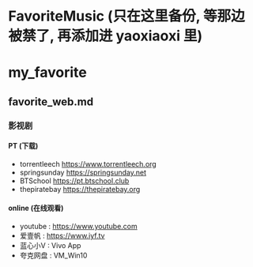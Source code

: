 # FavoriteMusic (只在这里备份, 等那边被禁了, 再添加进 yaoxiaoxi 里)

# my_favorite
## favorite_web.md
### 影视剧
#### PT (下载)
- torrentleech https://www.torrentleech.org
- springsunday https://springsunday.net
- BTSchool     https://pt.btschool.club
- thepiratebay https://thepiratebay.org

#### online (在线观看)
- youtube  : https://www.youtube.com
- 爱壹帆   : https://www.iyf.tv
- 蓝心小V  : Vivo App
- 夸克网盘 : VM_Win10
